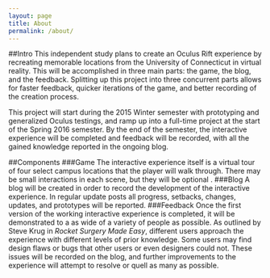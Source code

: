 ```yaml
---
layout: page
title: About
permalink: /about/
---
```

##Intro
This independent study plans to create an Oculus Rift experience by recreating memorable locations from the University of Connecticut in virtual reality. This will be accomplished in three main parts: the game, the blog, and the feedback. Splitting up this project into three concurrent parts allows for faster feedback, quicker iterations of the game, and better recording of the creation process.

This project will start during the 2015 Winter semester with prototyping and generalized Oculus testings, and ramp up into a full-time project at the start of the Spring 2016 semester. By the end of the semester, the interactive experience will be completed and feedback will be recorded, with all the gained knowledge reported in the ongoing blog.

##Components
###Game
The interactive experience itself is a virtual tour of four select campus locations that the player will walk through. There may be small interactions in each scene, but they will be optional .
###Blog
A blog will be created in order to record the development of the interactive experience. In regular update posts all progress, setbacks, changes, updates, and prototypes will be reported.
###Feedback
Once the first version of the working interactive experience is completed, it will be demonstrated to a as wide of a variety of people as possible. As outlined by Steve Krug in _Rocket Surgery Made Easy_, different users approach the experience with different levels of prior knowledge. Some users may find design flaws or bugs that other users or even designers could not. These issues will be recorded on the blog, and further improvements to the experience will attempt to resolve or quell as many as possible.

